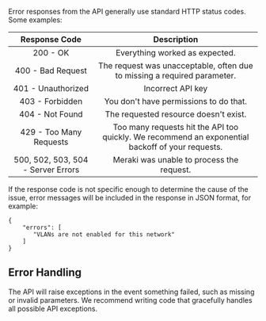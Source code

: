 Error responses from the API generally use standard HTTP status codes. Some examples:

**Response Code**|**Description**
 :-------------: |:-------------:
200 - OK| 	Everything worked as expected.
400 - Bad Request| 	The request was unacceptable, often due to missing a required parameter.
401 - Unauthorized| Incorrect API key
403 - Forbidden| You don't have permissions to do that.
404 - Not Found|	The requested resource doesn't exist.
429 - Too Many Requests|	Too many requests hit the API too quickly. We recommend an exponential backoff of your requests.
500, 502, 503, 504 - Server Errors|	Meraki was unable to process the request.


If the response code is not specific enough to determine the cause of the issue, error messages will be included in the response in JSON format, for example:

```
{
    "errors": [
       "VLANs are not enabled for this network"
    ]
}
```

## Error Handling

The API will raise exceptions in the event something failed, such as missing or invalid parameters. 
We recommend writing code that gracefully handles all possible API exceptions.

